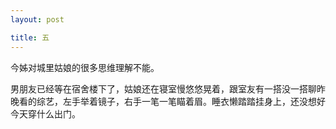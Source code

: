 ```yaml
---
layout: post

title: 五
---
```



今姊对城里姑娘的很多思维理解不能。

男朋友已经等在宿舍楼下了，姑娘还在寝室慢悠悠晃着，跟室友有一搭没一搭聊昨晚看的综艺，左手举着镜子，右手一笔一笔瞄着眉。睡衣懒踏踏挂身上，还没想好今天穿什么出门。

